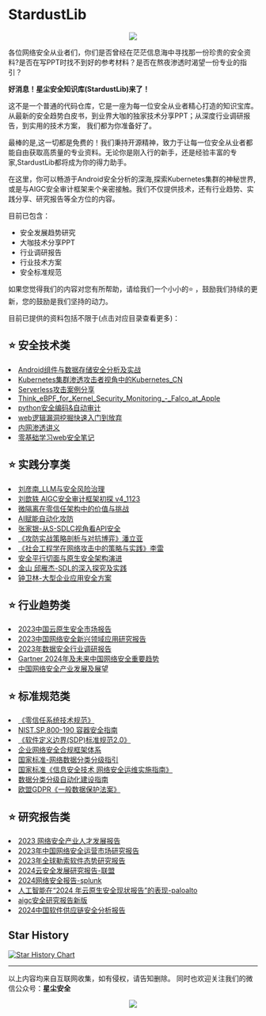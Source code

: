 # StardustLib
<p align="center">
  <img src="https://github.com/stardustsec/StardustLib/blob/main/logo.jpg" />
</p>
各位网络安全从业者们，你们是否曾经在茫茫信息海中寻找那一份珍贵的安全资料?是否在写PPT时找不到好的参考材料？是否在熬夜渗透时渴望一份专业的指引？

**好消息！星尘安全知识库(StardustLib)来了！**

这不是一个普通的代码仓库，它是一座为每一位安全从业者精心打造的知识宝库。从最新的安全趋势白皮书，到业界大咖的独家技术分享PPT；从深度行业调研报告，到实用的技术方案， 我们都为你准备好了。

最棒的是,这一切都是免费的！我们秉持开源精神，致力于让每一位安全从业者都能自由获取高质量的专业资料。无论你是刚入行的新手，还是经验丰富的专家,StardustLib都将成为你的得力助手。

在这里，你可以畅游于Android安全分析的深海,探索Kubernetes集群的神秘世界,或是与AIGC安全审计框架来个亲密接触。我们不仅提供技术，还有行业趋势、实践分享、研究报告等全方位的内容。

目前已包含：

- 安全发展趋势研究
- 大咖技术分享PPT
- 行业调研报告
- 行业技术方案 
- 安全标准规范

如果您觉得我们的内容对您有所帮助，请给我们一个小小的⭐️ ，鼓励我们持续的更新，您的鼓励是我们坚持的动力。

目前已提供的资料包括不限于(点击对应目录查看更多)：
## ⭐️ 安全技术类
<li><a href="https://github.com/stardustsec/StardustLib/blob/main/%E5%AE%89%E5%85%A8%E6%8A%80%E6%9C%AF/Android%E7%BB%84%E4%BB%B6%E4%B8%8E%E6%95%B0%E6%8D%AE%E5%AD%98%E5%82%A8%E5%AE%89%E5%85%A8%E5%88%86%E6%9E%90%E5%8F%8A%E5%AE%9E%E6%88%98.pdf">Android组件与数据存储安全分析及实战</a>
<li><a href="https://github.com/stardustsec/StardustLib/blob/main/%E5%AE%89%E5%85%A8%E6%8A%80%E6%9C%AF/Kubernetes%E9%9B%86%E7%BE%A4%E6%B8%97%E9%80%8F%E6%94%BB%E5%87%BB%E8%80%85%E8%A7%86%E8%A7%92%E4%B8%AD%E7%9A%84Kubernetes_CN.pdf">Kubernetes集群渗透攻击者视角中的Kubernetes_CN</a>
<li><a href="https://github.com/stardustsec/StardustLib/blob/main/%E5%AE%89%E5%85%A8%E6%8A%80%E6%9C%AF/Serverless%E6%94%BB%E5%87%BB%E6%A1%88%E4%BE%8B%E5%88%86%E4%BA%AB-1.pdf">Serverless攻击案例分享</a>
<li><a href="https://github.com/stardustsec/StardustLib/blob/main/%E5%AE%89%E5%85%A8%E6%8A%80%E6%9C%AF/Think_eBPF_for_Kernel_Security_Monitoring_-_Falco_at_Apple.pdf">Think_eBPF_for_Kernel_Security_Monitoring_-_Falco_at_Apple</a>
<li><a href="https://github.com/stardustsec/StardustLib/blob/main/%E5%AE%89%E5%85%A8%E6%8A%80%E6%9C%AF/python%E5%AE%89%E5%85%A8%E7%BC%96%E7%A0%81%26%E8%87%AA%E5%8A%A8%E5%AE%A1%E8%AE%A1.pptx">python安全编码&自动审计</a>
<li><a href="https://github.com/stardustsec/StardustLib/blob/main/%E5%AE%89%E5%85%A8%E6%8A%80%E6%9C%AF/web%E9%80%BB%E8%BE%91%E6%BC%8F%E6%B4%9E%E6%8C%96%E6%8E%98%E5%BF%AB%E9%80%9F%E5%85%A5%E9%97%A8%E5%88%B0%E6%94%BE%E5%BC%83%20.docx">web逻辑漏洞挖掘快速入门到放弃</a>
<li><a href="https://github.com/stardustsec/StardustLib/blob/main/%E5%AE%89%E5%85%A8%E6%8A%80%E6%9C%AF/%E5%86%85%E7%BD%91%E6%B8%97%E9%80%8F%E8%AE%B2%E4%B9%89.pdf">内网渗透讲义</a>
<li><a href="https://github.com/stardustsec/StardustLib/blob/main/%E5%AE%89%E5%85%A8%E6%8A%80%E6%9C%AF/%E9%9B%B6%E5%9F%BA%E7%A1%80%E5%AD%A6%E4%B9%A0Web%E5%AE%89%E5%85%A8%E7%AC%94%E8%AE%B0.pdf">零基础学习web安全笔记</a>

## ⭐️ 实践分享类
<li><a href="https://github.com/stardustsec/StardustLib/blob/main/%E5%AE%9E%E8%B7%B5%E5%88%86%E4%BA%AB/02_%E5%88%98%E5%BD%A6%E5%8D%97_LLM%E4%B8%8E%E5%AE%89%E5%85%A8%E9%A3%8E%E9%99%A9%E6%B2%BB%E7%90%86.pdf">刘彦南_LLM与安全风险治理</a>
<li><a href="https://github.com/stardustsec/StardustLib/blob/main/%E5%AE%9E%E8%B7%B5%E5%88%86%E4%BA%AB/03%20%E5%88%98%E6%AD%86%E8%BD%B6%20AIGC%E5%AE%89%E5%85%A8%E5%AE%A1%E8%AE%A1%E6%A1%86%E6%9E%B6%E5%88%9D%E6%8E%A2%20v4_1123_%E8%84%B1%E6%95%8F.pdf">刘歆轶 AIGC安全审计框架初探 v4_1123</a>
<li><a href="https://github.com/stardustsec/StardustLib/blob/main/%E5%AE%9E%E8%B7%B5%E5%88%86%E4%BA%AB/2%E3%80%90%E4%B8%A5%E9%9B%B7%E3%80%91%E5%BE%AE%E9%9A%94%E7%A6%BB%E5%9C%A8%E9%9B%B6%E4%BF%A1%E4%BB%BB%E6%9E%B6%E6%9E%84%E4%B8%AD%E7%9A%84%E4%BB%B7%E5%80%BC%E4%B8%8E%E6%8C%91%E6%88%98.pdf">微隔离在零信任架构中的价值与挑战</a>
<li><a href="https://github.com/stardustsec/StardustLib/blob/main/%E5%AE%9E%E8%B7%B5%E5%88%86%E4%BA%AB/AI%E8%B5%8B%E8%83%BD%E8%87%AA%E5%8A%A8%E5%8C%96%E6%94%BB%E9%98%B2.pdf">AI赋能自动化攻防</a>
<li><a href="https://github.com/stardustsec/StardustLib/blob/main/%E5%AE%9E%E8%B7%B5%E5%88%86%E4%BA%AB/__%E5%BC%A0%E5%AE%B6%E9%93%B6-%E4%BB%8ES-SDLC%E8%A7%86%E8%A7%92%E7%9C%8BAPI%E5%AE%89%E5%85%A8.pdf">张家银-从S-SDLC视角看API安全</a>
<li><a href="https://github.com/stardustsec/StardustLib/blob/main/%E5%AE%9E%E8%B7%B5%E5%88%86%E4%BA%AB/%E3%80%8A%E6%94%BB%E9%98%B2%E5%AE%9E%E6%88%98%E7%AD%96%E7%95%A5%E5%89%96%E6%9E%90%E4%B8%8E%E5%AF%B9%E6%8A%97%E5%8D%9A%E5%BC%88%E3%80%8B%E6%BD%98%E7%AB%8B%E4%BA%9A.pdf">《攻防实战策略剖析与对抗博弈》潘立亚</a>
<li><a href="https://github.com/stardustsec/StardustLib/blob/main/%E5%AE%9E%E8%B7%B5%E5%88%86%E4%BA%AB/%E3%80%8A%E7%A4%BE%E4%BC%9A%E5%B7%A5%E7%A8%8B%E5%AD%A6%E5%9C%A8%E7%BD%91%E7%BB%9C%E6%94%BB%E5%87%BB%E4%B8%AD%E7%9A%84%E7%AD%96%E7%95%A5%E4%B8%8E%E5%AE%9E%E8%B7%B5%E3%80%8B%E6%9D%8E%E9%9B%B7.pdf">《社会工程学在网络攻击中的策略与实践》李雷</a>
<li><a href="https://github.com/stardustsec/StardustLib/blob/main/%E5%AE%9E%E8%B7%B5%E5%88%86%E4%BA%AB/%E5%AE%89%E5%85%A8%E5%B9%B3%E8%A1%8C%E5%88%87%E9%9D%A2%E4%B8%8E%E5%8E%9F%E7%94%9F%E5%AE%89%E5%85%A8%E6%9E%B6%E6%9E%84%E6%BC%94%E8%BF%9B.pdf">安全平行切面与原生安全架构演进</a>
<li><a href="https://github.com/stardustsec/StardustLib/blob/main/%E5%AE%9E%E8%B7%B5%E5%88%86%E4%BA%AB/%E9%87%91%E5%B1%B1%20%E9%82%B1%E9%9B%81%E6%9D%B0-SDL%E7%9A%84%E6%B7%B1%E5%85%A5%E6%8E%A2%E7%A9%B6%E5%8F%8A%E5%AE%9E%E8%B7%B5.pdf">金山 邱雁杰-SDL的深入探究及实践</a>
<li><a href="https://github.com/stardustsec/StardustLib/blob/main/%E5%AE%9E%E8%B7%B5%E5%88%86%E4%BA%AB/__%E9%92%9F%E5%8D%AB%E6%9E%97-%E5%A4%A7%E5%9E%8B%E4%BC%81%E4%B8%9A%E5%BA%94%E7%94%A8%E5%AE%89%E5%85%A8%E6%96%B9%E6%A1%88.pdf">钟卫林-大型企业应用安全方案</a>

## ⭐️ 行业趋势类
<li><a href="https://github.com/stardustsec/StardustLib/blob/main/%E8%A1%8C%E4%B8%9A%E8%B6%8B%E5%8A%BF/2023%E4%B8%AD%E5%9B%BD%E4%BA%91%E5%8E%9F%E7%94%9F%E5%AE%89%E5%85%A8%E5%B8%82%E5%9C%BA%E6%8A%A5%E5%91%8A.pdf">2023中国云原生安全市场报告</a>
<li><a href="https://github.com/stardustsec/StardustLib/blob/main/%E8%A1%8C%E4%B8%9A%E8%B6%8B%E5%8A%BF/2023%E4%B8%AD%E5%9B%BD%E7%BD%91%E7%BB%9C%E5%AE%89%E5%85%A8%E6%96%B0%E5%85%B4%E9%A2%86%E5%9F%9F%E5%BA%94%E7%94%A8%E7%A0%94%E7%A9%B6%E6%8A%A5%E5%91%8A.pdf">2023中国网络安全新兴领域应用研究报告</a>
<li><a href="https://github.com/stardustsec/StardustLib/blob/main/%E8%A1%8C%E4%B8%9A%E8%B6%8B%E5%8A%BF/2023%E5%B9%B4%E6%95%B0%E6%8D%AE%E5%AE%89%E5%85%A8%E8%A1%8C%E4%B8%9A%E8%B0%83%E7%A0%94%E6%8A%A5%E5%91%8A.pdf">2023年数据安全行业调研报告</a>
<li><a href="https://github.com/stardustsec/StardustLib/blob/main/%E8%A1%8C%E4%B8%9A%E8%B6%8B%E5%8A%BF/Gartner%202024%E5%B9%B4%E5%8F%8A%E6%9C%AA%E6%9D%A5%E4%B8%AD%E5%9B%BD%E7%BD%91%E7%BB%9C%E5%AE%89%E5%85%A8%E9%87%8D%E8%A6%81%E8%B6%8B%E5%8A%BF%20.pdf">Gartner 2024年及未来中国网络安全重要趋势</a>
<li><a href="https://github.com/stardustsec/StardustLib/blob/main/%E8%A1%8C%E4%B8%9A%E8%B6%8B%E5%8A%BF/%E4%B8%AD%E5%9B%BD%E7%BD%91%E7%BB%9C%E5%AE%89%E5%85%A8%E4%BA%A7%E4%B8%9A%E5%8F%91%E5%B1%95%E5%8F%8A%E5%B1%95%E6%9C%9B.pdf">中国网络安全产业发展及展望</a>

## ⭐️ 标准规范类
<li><a href="https://github.com/stardustsec/StardustLib/blob/main/%E6%A0%87%E5%87%86%E8%A7%84%E8%8C%83/08%E3%80%8A%E9%9B%B6%E4%BF%A1%E4%BB%BB%E7%B3%BB%E7%BB%9F%E6%8A%80%E6%9C%AF%E8%A7%84%E8%8C%83%E3%80%8B.pdf">《零信任系统技术规范》</a>
<li><a href="https://github.com/stardustsec/StardustLib/blob/main/%E6%A0%87%E5%87%86%E8%A7%84%E8%8C%83/NIST.SP.800-190%20%E5%AE%B9%E5%99%A8%E5%AE%89%E5%85%A8%E6%8C%87%E5%8D%97.pdf">NIST.SP.800-190 容器安全指南</a>
<li><a href="https://github.com/stardustsec/StardustLib/blob/main/%E6%A0%87%E5%87%86%E8%A7%84%E8%8C%83/%E3%80%8A%E8%BD%AF%E4%BB%B6%E5%AE%9A%E4%B9%89%E8%BE%B9%E7%95%8C(SDP)%E6%A0%87%E5%87%86%E8%A7%84%E8%8C%832.0%E3%80%8B.pdf">《软件定义边界(SDP)标准规范2.0》</a>
<li><a href="https://github.com/stardustsec/StardustLib/blob/main/%E6%A0%87%E5%87%86%E8%A7%84%E8%8C%83/%E4%BC%81%E4%B8%9A%E7%BD%91%E7%BB%9C%E5%AE%89%E5%85%A8%E5%90%88%E8%A7%84%E6%A1%86%E6%9E%B6%E4%BD%93%E7%B3%BB%C2%80%C2%8B.pdf">企业网络安全合规框架体系</a>
<li><a href="https://github.com/stardustsec/StardustLib/blob/main/%E6%A0%87%E5%87%86%E8%A7%84%E8%8C%83/%E5%9B%BD%E5%AE%B6%E6%A0%87%E5%87%86-%E7%BD%91%E7%BB%9C%E6%95%B0%E6%8D%AE%E5%88%86%E7%B1%BB%E5%88%86%E7%BA%A7%E6%8C%87%E5%BC%95.pdf">国家标准-网络数据分类分级指引</a>
<li><a href="https://github.com/stardustsec/StardustLib/blob/main/%E6%A0%87%E5%87%86%E8%A7%84%E8%8C%83/%E5%9B%BD%E5%AE%B6%E6%A0%87%E5%87%86%E3%80%8A%E4%BF%A1%E6%81%AF%E5%AE%89%E5%85%A8%E6%8A%80%E6%9C%AF%20%E7%BD%91%E7%BB%9C%E5%AE%89%E5%85%A8%E8%BF%90%E7%BB%B4%E5%AE%9E%E6%96%BD%E6%8C%87%E5%8D%97%E3%80%8B%EF%BC%88%E8%8D%89%E6%A1%88%EF%BC%89.docx">国家标准《信息安全技术 网络安全运维实施指南》</a>
<li><a href="https://github.com/stardustsec/StardustLib/blob/main/%E6%A0%87%E5%87%86%E8%A7%84%E8%8C%83/%E6%95%B0%E6%8D%AE%E5%88%86%E7%B1%BB%E5%88%86%E7%BA%A7%E8%87%AA%E5%8A%A8%E5%8C%96%E5%BB%BA%E8%AE%BE%E6%8C%87%E5%8D%97.pdf">数据分类分级自动化建设指南</a>
<li><a href="https://github.com/stardustsec/StardustLib/blob/main/%E6%A0%87%E5%87%86%E8%A7%84%E8%8C%83/%E6%AC%A7%E7%9B%9FGDPR%E3%80%8A%E4%B8%80%E8%88%AC%E6%95%B0%E6%8D%AE%E4%BF%9D%E6%8A%A4%E6%B3%95%E6%A1%88%E3%80%8B%E4%B8%AD%E6%96%87.pdf">欧盟GDPR《一般数据保护法案》</a>

## ⭐️ 研究报告类
<li><a href="https://github.com/stardustsec/StardustLib/blob/main/%E7%A0%94%E7%A9%B6%E6%8A%A5%E5%91%8A/2023%20%E7%BD%91%E7%BB%9C%E5%AE%89%E5%85%A8%E4%BA%A7%E4%B8%9A%E4%BA%BA%E6%89%8D%E5%8F%91%E5%B1%95%E6%8A%A5%E5%91%8A.pdf">2023 网络安全产业人才发展报告</a>
<li><a href="https://github.com/stardustsec/StardustLib/blob/main/%E7%A0%94%E7%A9%B6%E6%8A%A5%E5%91%8A/2023%E5%B9%B4%E4%B8%AD%E5%9B%BD%E7%BD%91%E7%BB%9C%E5%AE%89%E5%85%A8%E8%BF%90%E8%90%A5%E5%B8%82%E5%9C%BA%E7%A0%94%E7%A9%B6%E6%8A%A5%E5%91%8A(2).pdf">2023年中国网络安全运营市场研究报告</a>
<li><a href="https://github.com/stardustsec/StardustLib/blob/main/%E7%A0%94%E7%A9%B6%E6%8A%A5%E5%91%8A/2023%E5%B9%B4%E5%85%A8%E7%90%83%E5%8B%92%E7%B4%A2%E8%BD%AF%E4%BB%B6%E6%80%81%E5%8A%BF%E7%A0%94%E7%A9%B6%E6%8A%A5%E5%91%8A.pdf">2023年全球勒索软件态势研究报告</a>
<li><a href="https://github.com/stardustsec/StardustLib/blob/main/%E7%A0%94%E7%A9%B6%E6%8A%A5%E5%91%8A/2024%E4%BA%91%E5%AE%89%E5%85%A8%E5%8F%91%E5%B1%95%E7%A0%94%E7%A9%B6%E6%8A%A5%E5%91%8A-%E8%81%94%E7%9B%9F.pdf">2024云安全发展研究报告-联盟</a>
<li><a href="https://github.com/stardustsec/StardustLib/blob/main/%E7%A0%94%E7%A9%B6%E6%8A%A5%E5%91%8A/2024%E7%BD%91%E7%BB%9C%E5%AE%89%E5%85%A8%E6%8A%A5%E5%91%8A-splunk.pdf">2024网络安全报告-splunk</a>
<li><a href="https://github.com/stardustsec/StardustLib/blob/main/%E7%A0%94%E7%A9%B6%E6%8A%A5%E5%91%8A/%E4%BA%BA%E5%B7%A5%E6%99%BA%E8%83%BD%E5%9C%A8%E2%80%9C2024%20%E5%B9%B4%E4%BA%91%E5%8E%9F%E7%94%9F%E5%AE%89%E5%85%A8%E7%8E%B0%E7%8A%B6%E6%8A%A5%E5%91%8A%E2%80%9D%E7%9A%84%E8%A1%A8%E7%8E%B0-paloalto.pdf">人工智能在“2024 年云原生安全现状报告”的表现-paloalto</a>
<li><a href="https://github.com/stardustsec/StardustLib/blob/main/%E7%A0%94%E7%A9%B6%E6%8A%A5%E5%91%8A/aigc%E5%AE%89%E5%85%A8%E7%A0%94%E7%A9%B6%E6%8A%A5%E5%91%8A%E6%96%B0%E7%89%88.pdf">aigc安全研究报告新版</a>
<li><a href="https://github.com/stardustsec/StardustLib/blob/main/%E7%A0%94%E7%A9%B6%E6%8A%A5%E5%91%8A/2024%E4%B8%AD%E5%9B%BD%E8%BD%AF%E4%BB%B6%E4%BE%9B%E5%BA%94%E9%93%BE%E5%AE%89%E5%85%A8%E5%88%86%E6%9E%90%E6%8A%A5%E5%91%8A.pdf">2024中国软件供应链安全分析报告</a>

## Star History
[![Star History Chart](https://api.star-history.com/svg?repos=stardustsec/StardustLib&type=Date)](https://star-history.com/#stardustsec/StardustLib&Date)
****
以上内容均来自互联网收集，如有侵权，请告知删除。 同时也欢迎关注我们的微信公众号：<b>星尘安全</b>
<p align="center">
  <img src="https://github.com/stardustsec/StardustLib/blob/main/img/gzh.jpg" />
</p>
